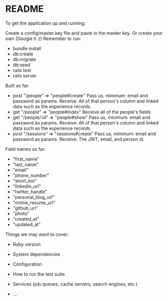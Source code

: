 # README

To get the
application up and running:

Create a config/master.key file and paste in the master key. Or create your own (Google it :))
Remember to run:
* bundle install
* db:create
* db:migrate
* db:seed
* rails test
* rails server

Built so far:
* post "/people" => "people#create" Pass us, minimum: email and password as params. Receive: All of that person's column and linked data such as the experience records.
* get "/people" => "people#index" Receive all of the people's fields
* get "/people/:id" => "people#show"  Pass us, minimum: email and password as params. Receive: All of that person's column and linked data such as the experience records.
* post "/sessions" => "sessions#create" Pass us, minimum: email and password as params. Receive: The JWT, email, and person id.

Field names so far:
* "first_name"
* "last_name"
* "email"
* "phone_number"
* "short_bio"
* "linkedin_url"
* "twitter_handle"
* "personal_blog_url"
* "online_resume_url"
* "github_url"
* "photo"
* "created_at"
* "updated_at"



Things we may want to cover:

* Ruby version

* System dependencies

* Configuration

* How to run the test suite

* Services (job queues, cache servers, search engines, etc.)

* ...
